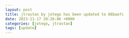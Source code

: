 ```yaml
---
layout: post
title: jtrastan by jotego has been updated to 88bae7c
date: 2023-11-17 20:26:06 +0000
categories: [jotego, jtrastan]
tags: [update]
---
```



